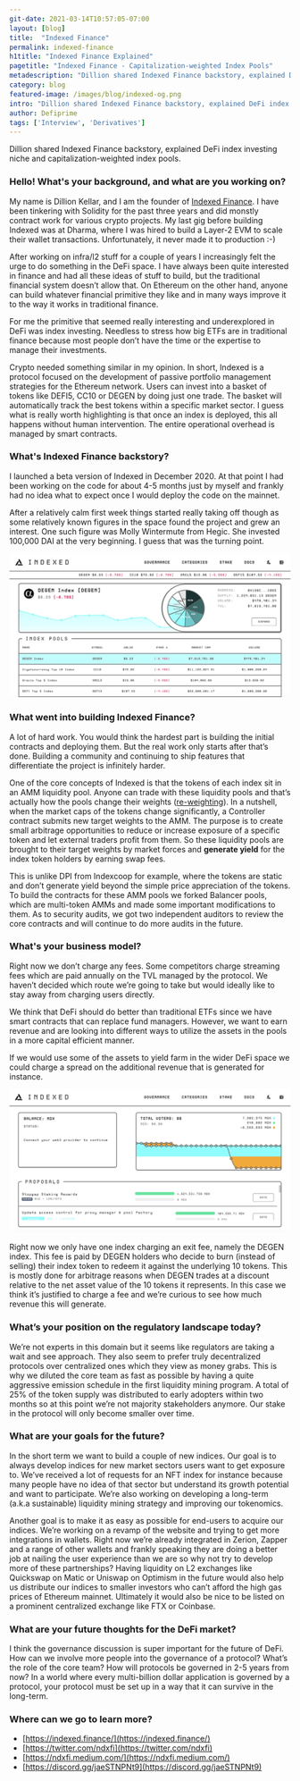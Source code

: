 ```yaml
---
git-date: 2021-03-14T10:57:05-07:00
layout: [blog]
title:  "Indexed Finance"
permalink: indexed-finance
h1title: "Indexed Finance Explained"
pagetitle: "Indexed Finance - Capitalization-weighted Index Pools"
metadescription: "Dillion shared Indexed Finance backstory, explained DeFi index investing niche and capitalization-weighted index pools"
category: blog
featured-image: /images/blog/indexed-og.png
intro: "Dillion shared Indexed Finance backstory, explained DeFi index investing niche and capitalization-weighted index pools"
author: Defiprime
tags: ['Interview', 'Derivatives']
---
```

Dillion shared Indexed Finance backstory, explained DeFi index investing niche and capitalization-weighted index pools.    

### Hello! What's your background, and what are you working on?

My name is Dillion Kellar, and I am the founder of [Indexed Finance](http://indexed.finance/). I have been tinkering with Solidity for the past three years and did monstly contract work for various crypto projects. My last gig before building Indexed was at Dharma, where I was hired to build a Layer-2 EVM to scale their wallet transactions. Unfortunately, it never made it to production :-)

After working on infra/l2 stuff for a couple of years I increasingly felt the urge to do something in the DeFi space. I have always been quite interested in finance and had all these ideas of stuff to build, but the traditional financial system doesn’t allow that. On Ethereum on the other hand, anyone can build whatever financial primitive they like and in many ways improve it to the way it works in traditional finance.

For me the primitive that seemed really interesting and underexplored in DeFi was index investing. Needless to stress how big ETFs are in traditional finance because most people don’t have the time or the expertise to manage their investments.

Crypto needed something similar in my opinion. In short, Indexed is a protocol focused on the development of passive portfolio management strategies for the Ethereum network. Users can invest into a basket of tokens like DEFI5, CC10 or DEGEN by doing just one trade. The basket will automatically track the best tokens within a specific market sector. I guess what is really worth highlighting is that once an index is deployed, this all happens without human intervention. The entire operational overhead is managed by smart contracts.



### What's Indexed Finance backstory?

I launched a beta version of Indexed in December 2020. At that point I had been working on the code for about 4-5 months just by myself and frankly had no idea what to expect once I would deploy the code on the mainnet.

After a relatively calm first week things started really taking off though as some relatively known figures in the space found the project and grew an interest. One such figure was Molly Wintermute from Hegic. She invested 100,000 DAI at the very beginning. I guess that was the turning point.

![](/images/blog/indexed-finance/image1.webp)

### What went into building Indexed Finance?

A lot of hard work. You would think the hardest part is building the initial contracts and deploying them. But the real work only starts after that’s done. Building a community and continuing to ship features that differentiate the project is infinitely harder.

One of the core concepts of Indexed is that the tokens of each index sit in an AMM liquidity pool. Anyone can trade with these liquidity pools and that’s actually how the pools change their weights ([re-weighting](https://cryptotesters.com/review/comparing-defi-index-projects)). In a nutshell, when the market caps of the tokens change significantly, a Controller contract submits new target weights to the AMM. The purpose is to create small arbitrage opportunities to reduce or increase exposure of a specific token and let external traders profit from them. So these liquidity pools are brought to their target weights by market forces and **generate yield** for the index token holders by earning swap fees.

This is unlike DPI from Indexcoop for example, where the tokens are static and don’t generate yield beyond the simple price appreciation of the tokens. To build the contracts for these AMM pools we forked Balancer pools, which are multi-token AMMs and made some important modifications to them. As to security audits, we got two independent auditors to review the core contracts and will continue to do more audits in the future.



### What's your business model?
Right now we don’t charge any fees. Some competitors charge streaming fees which are paid annually on the TVL managed by the protocol. We haven’t decided which route we’re going to take but would ideally like to stay away from charging users directly.

We think that DeFi should do better than traditional ETFs since we have smart contracts that can replace fund managers. However, we want to earn revenue and are looking into different ways to utilize the assets in the pools in a more capital efficient manner.

If we would use some of the assets to yield farm in the wider DeFi space we could charge a spread on the additional revenue that is generated for instance.

![](/images/blog/indexed-finance/image2.webp)

Right now we only have one index charging an exit fee, namely the DEGEN index. This fee is paid by DEGEN holders who decide to burn (instead of selling) their index token to redeem it against the underlying 10 tokens. This is mostly done for arbitrage reasons when DEGEN trades at a discount relative to the net asset value of the 10 tokens it represents. In this case we think it’s justified to charge a fee and we’re curious to see how much revenue this will generate.


### What’s your position on the regulatory landscape today?

We’re not experts in this domain but it seems like regulators are taking a wait and see approach. They also seem to prefer truly decentralized protocols over centralized ones which they view as money grabs. This is why we diluted the core team as fast as possible by having a quite aggressive emission schedule in the first liquidity mining program. A total of 25% of the token supply was distributed to early adopters within two months so at this point we’re not majority stakeholders anymore. Our stake in the protocol will only become smaller over time.

### What are your goals for the future?

In the short term we want to build a couple of new indices. Our goal is to always develop indices for new market sectors users want to get exposure to. We’ve received a lot of requests for an NFT index for instance because many people have no idea of that sector but understand its growth potential and want to participate. We’re also working on developing a long-term (a.k.a sustainable) liquidity mining strategy and improving our tokenomics.

Another goal is to make it as easy as possible for end-users to acquire our indices. We’re working on a revamp of the website and trying to get more integrations in wallets. Right now we’re already integrated in Zerion, Zapper and a range of other wallets and frankly speaking they are doing a better job at nailing the user experience than we are so why not try to develop more of these partnerships? Having liquidity on L2 exchanges like Quickswap on Matic or Uniswap on Optimism in the future would also help us distribute our indices to smaller investors who can’t afford the high gas prices of Ethereum mainnet. Ultimately it would also be nice to be listed on a prominent centralized exchange like FTX or Coinbase.

### What are your future thoughts for the DeFi market?

I think the governance discussion is super important for the future of DeFi. How can we involve more people into the governance of a protocol? What’s the role of the core team? How will protocols be governed in 2-5 years from now? In a world where every multi-billion dollar application is governed by a protocol, your protocol must be set up in a way that it can survive in the long-term.


### Where can we go to learn more?

- [https://indexed.finance/](https://indexed.finance/)
- [https://twitter.com/ndxfi](https://twitter.com/ndxfi)
- [https://ndxfi.medium.com/](https://ndxfi.medium.com/)
- [https://discord.gg/jaeSTNPNt9](https://discord.gg/jaeSTNPNt9)
